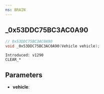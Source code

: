 ```yaml
---
ns: BRAIN
---
```

## _0x53DDC75BC3AC0A90

```c
// 0x53DDC75BC3AC0A90
void _0x53DDC75BC3AC0A90(Vehicle vehicle);
```

```
Introduced: v1290
CLEAR_*
```

## Parameters
* **vehicle**:

